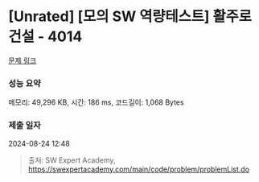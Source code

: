 # [Unrated] [모의 SW 역량테스트] 활주로 건설 - 4014 

[문제 링크](https://swexpertacademy.com/main/code/problem/problemDetail.do?contestProbId=AWIeW7FakkUDFAVH) 

### 성능 요약

메모리: 49,296 KB, 시간: 186 ms, 코드길이: 1,068 Bytes

### 제출 일자

2024-08-24 12:48



> 출처: SW Expert Academy, https://swexpertacademy.com/main/code/problem/problemList.do